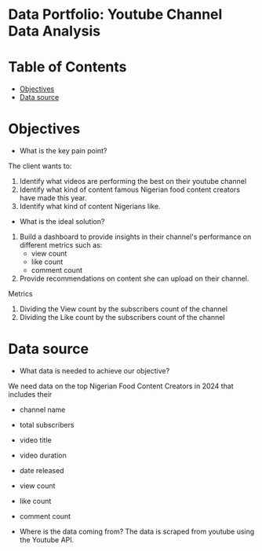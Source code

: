 # Data Portfolio: Youtube Channel Data Analysis 

# Table of Contents

- [Objectives](#objectives)
- [Data source](#data-source)


# Objectives
- What is the key pain point?

The client wants to:
1. Identify what videos are performing the best on their youtube channel
2. Identify what kind of content famous Nigerian food content creators have made this year.
3. Identify what kind of content Nigerians like.

- What is the ideal solution? 
1. Build a dashboard to provide insights in their channel's performance on different metrics such as:
    - view count
    - like count
    - comment count
2. Provide recommendations on content she can upload on their channel.

Metrics
1. Dividing the View count by the subscribers count of the channel
2. Dividing the Like count by the subscribers count of the channel

# Data source 

- What data is needed to achieve our objective?

We need data on the top Nigerian Food Content Creators in 2024 that includes their 
- channel name
- total subscribers
- video title
- video duration
- date released
- view count
- like count
- comment count


- Where is the data coming from? 
The data is scraped from youtube using the Youtube API.

